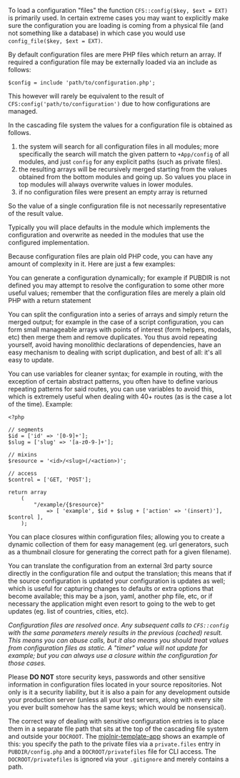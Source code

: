 To load a configuration "files" the function `CFS::config($key, $ext = EXT)` is
primarily used. In certain extreme cases you may want to explicitly make sure
the configuration you are loading is coming from a physical file (and not
something like a database) in which case you would use
`config_file($key, $ext = EXT)`.

By default configuration files are mere PHP files which return an array. If
required a configuration file may be externally loaded via an include as
follows:

	$config = include 'path/to/configuration.php';

This however will rarely be equivalent to the result of
`CFS:config('path/to/configuration')` due to how configurations are managed.

In the cascading file system the values for a configuration file is obtained as
follows.

 1. the system will search for all configuration files in all modules; more
 specifically the search will match the given pattern to `+App/config` of all
 modules, and just `config` for any explicit paths (such as private files).
 2. the resulting arrays will be recursively merged starting from the values
 obtained from the bottom modules and going up. So values you place in top
 modules will always overwrite values in lower modules.
 3. if no configuration files were present an empty array is returned

So the value of a single configuration file is not necessarily representative of
the result value.

Typically you will place defaults in the module which implements the
configuration and overwrite as needed in the modules that use the configured
implementation.

Because configuration files are plain old PHP code, you can have any amount of
complexity in it. Here are just a few examples:

You can generate a configuration dynamically; for example if PUBDIR is not
defined you may attempt to resolve the configuration to some other more useful
values; remember that the configuration files are merely a plain old PHP with
a return statement

You can split the configuration into a series of arrays and simply return the
merged output; for example in the case of a script configuration, you can form
small manageable arrays with points of interest (form helpers, modals, etc)
then merge them and remove duplicates. You thus avoid repeating yourself, avoid
having monolithic declarations of dependencies, have an easy mechanism to
dealing with script duplication, and best of all: it's all easy to update.

You can use variables for cleaner syntax; for example in routing, with the
exception of certain abstract patterns, you often have to define various
repeating patterns for said routes, you can use variables to avoid this, which
is extremely useful when dealing with 40+ routes (as is the case a lot of the
time). Example:

	<?php

	// segments
	$id = ['id' => '[0-9]+'];
	$slug = ['slug' => '[a-z0-9-]+'];

	// mixins
	$resource = '<id>/<slug>(/<action>)';

	// access
	$control = ['GET, 'POST'];

	return array
		(
			"/example/{$resource}"
				=> [ 'example', $id + $slug + ['action' => '(insert)'], $control ],
		);

You can place closures within configuration files; allowing you to create
a dynamic collection of them for easy management (eg. url generators, such as a
thumbnail closure for generating the correct path for a given filename).

You can translate the configuration from an external 3rd party source
directly in the configuration file and output the translation; this means that
if the source configuration is updated your configuration is updates as well;
which is useful for capturing changes to defaults or extra options that become
available; this may be a json, yaml, another php file, etc, or if necessary the
application might even resort to going to the web to get updates (eg. list of
countries, cities, etc).

*Configuration files are resolved once. Any subsequent calls to `CFS::config`
with the same parameters merely results in the previous (cached) result. This
means you can abuse calls, but it also means you should treat values from
configuration files as static. A "timer" value will not update for example; but
you can always use a closure within the configuration for those cases.*

Please **DO NOT** store security keys, passwords and other sensitive information
in configuration files located in your source repositories. Not only is it a
security liability, but it is also a pain for any development outside your
production server (unless all your test servers, along with every site you
ever built somehow has the same keys; which would be nonsensical).

The correct way of dealing with sensitive configuration entries is to place them
in a separate file path that sits at the top of the cascading file system and
outside your `DOCROOT`. The
[mjolnir-template-app](https://github.com/ibidem/mjolnir-template-app.git) shows
an example of this: you specify the path to the private files via a
`private.files` entry in `PUBDIR/config.php` and a `DOCROOT/privatefiles` file
for CLI access. The `DOCROOT/privatefiles` is ignored via your `.gitignore` and
merely contains a path.

